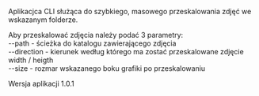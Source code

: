 Aplikacjca CLI służąca do szybkiego, masowego przeskalowania zdjęć we wskazanym folderze.

Aby przeskalować zdjęcia należy podać 3 parametry: <br>
--path - ścieżka do katalogu zawierającego zdjęcia  <br>
--direction - kierunek według którego ma zostać przeskalowane zdjęcie width / heigth <br>
--size - rozmar wskazanego boku grafiki po przeskalowaniu <br>

Wersja aplikacji 1.0.1

